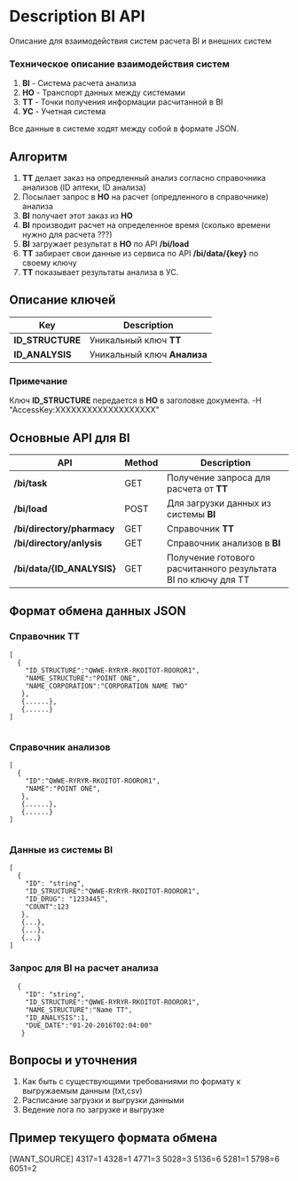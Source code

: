 # Description BI API
Описание для взаимодействия систем расчета ВI и внешних систем

### Техническое описание взаимодействия систем

1. **BI** - Система расчета анализа
2. **HO** - Транспорт данных между системами
3. **ТТ** - Точки получения информации расчитанной в BI
4. **УС** - Учетная система

Все данные в системе ходят между собой в формате JSON.
## Алгоритм 
1. **ТТ** делает заказ на опредленный анализ согласно справочника анализов (ID аптеки, ID анализа)
2. Посылает запрос в **HO** на расчет (опредленного в справочнике) анализа
3. **BI** получает этот заказ из **HO**
4. **BI** производит расчет на определенное время (сколько времени нужно для расчета ???)
5. **BI** загружает результат в **HO** по API **/bi/load**
7. **TT** забирает свои данные из сервиса по API **/bi/data/{key}** по своему ключу
8. **TT** показывает результаты анализа в УС.

## Описание ключей
|Key|Description|
|----|----|
|**ID_STRUCTURE**|Уникальный ключ **ТТ**
|**ID_ANALYSIS**|Уникальный ключ **Анализа**

### Примечание
Ключ **ID_STRUCTURE** передается в **HO** в заголовке документа.
-H "AccessKey:XXXXXXXXXXXXXXXXXXX"


## Основные API для BI
|API|Method|Description|
|----|----|----|
|**/bi/task**|GET|Получение запроса для расчета от **ТТ**
|**/bi/load**|POST|Для загрузки данных из системы **BI** 
|**/bi/directory/pharmacy**|GET|Справочник **ТТ**
|**/bi/directory/anlysis**|GET|Справочник анализов в **BI**
|**/bi/data/{ID_ANALYSIS}**|GET|Получение готового расчитанного результата BI по ключу для ТТ

## Формат обмена данных JSON 
### Cправочник ТТ
```
[
  {
    "ID_STRUCTURE":"QWWE-RYRYR-RKOITOT-ROOROR1",
    "NAME_STRUCTURE":"POINT ONE",
    "NAME_CORPORATION":"CORPORATION NAME TWO"
   },
   {......},
   {......}
]
   
```

### Cправочник анализов
```
[
  {
    "ID":"QWWE-RYRYR-RKOITOT-ROOROR1",
    "NAME":"POINT ONE",
   },
   {......},
   {......}
]
   
```

### Данные из системы BI
```
[
  {
    "ID": "string", 
    "ID_STRUCTURE":"QWWE-RYRYR-RKOITOT-ROOROR1",
    "ID_DRUG": "1233445",
    "COUNT":123
   },
   {...},
   {...},
   {...}
]
```

### Запрос для BI на расчет анализа
```
  {
    "ID": "string", 
    "ID_STRUCTURE":"QWWE-RYRYR-RKOITOT-ROOROR1",
    "NAME_STRUCTURE":"Name TT",
    "ID_ANALYSIS":1,
    "DUE_DATE":"01-20-2016T02:04:00"
   }
```

## Вопросы и уточнения
1. Как быть с существующими требованиями по формату к выгружаемым данным (txt,csv)
2. Расписание загрузки и выгрузки данными
3. Ведение лога по загрузке и выгрузке


## Пример текущего формата обмена
[WANT_SOURCE]
4317=1
4328=1
4771=3
5028=3
5136=6
5281=1
5798=6
6051=2


